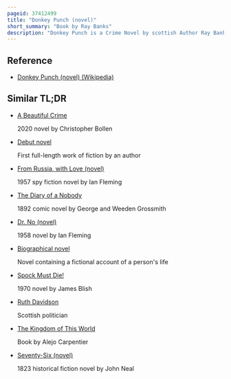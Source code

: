```yaml
---
pageid: 37412499
title: "Donkey Punch (novel)"
short_summary: "Book by Ray Banks"
description: "Donkey Punch is a Crime Novel by scottish Author Ray Banks. It was first published in the United Kingdom by edinburgh-based Company Birlinn Ltd in 2007, and again by the same Publisher in 2008. In the united States it was published by Houghton Mifflin Harcourt in 2009 titled Sucker Punch and reprinted in 2011."
---
```


## Reference

- [Donkey Punch (novel) (Wikipedia)](https://en.wikipedia.org/?curid=37412499)

## Similar TL;DR

- [A Beautiful Crime](/tldr/en/a-beautiful-crime)

  2020 novel by Christopher Bollen

- [Debut novel](/tldr/en/debut-novel)

  First full-length work of fiction by an author

- [From Russia, with Love (novel)](/tldr/en/from-russia-with-love-novel)

  1957 spy fiction novel by Ian Fleming

- [The Diary of a Nobody](/tldr/en/the-diary-of-a-nobody)

  1892 comic novel by George and Weeden Grossmith

- [Dr. No (novel)](/tldr/en/dr-no-novel)

  1958 novel by Ian Fleming

- [Biographical novel](/tldr/en/biographical-novel)

  Novel containing a fictional account of a person's life

- [Spock Must Die!](/tldr/en/spock-must-die)

  1970 novel by James Blish

- [Ruth Davidson](/tldr/en/ruth-davidson)

  Scottish politician

- [The Kingdom of This World](/tldr/en/the-kingdom-of-this-world)

  Book by Alejo Carpentier

- [Seventy-Six (novel)](/tldr/en/seventy-six-novel)

  1823 historical fiction novel by John Neal
